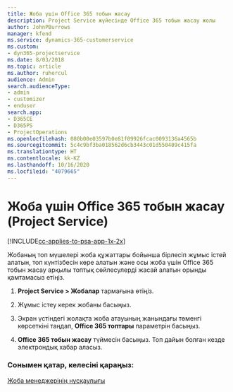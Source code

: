 ```yaml
---
title: Жоба үшін Office 365 тобын жасау
description: Project Service жүйесінде Office 365 тобын жасау жолы
author: JohnPBurrows
manager: kfend
ms.service: dynamics-365-customerservice
ms.custom:
- dyn365-projectservice
ms.date: 8/03/2018
ms.topic: article
ms.author: ruhercul
audience: Admin
search.audienceType:
- admin
- customizer
- enduser
search.app:
- D365CE
- D365PS
- ProjectOperations
ms.openlocfilehash: 080b00e03597b0e81f09926fcac0093136a4565b
ms.sourcegitcommit: 5c4c9bf3ba018562d6cb3443c01d550489c415fa
ms.translationtype: HT
ms.contentlocale: kk-KZ
ms.lasthandoff: 10/16/2020
ms.locfileid: "4079665"
---
```

# <a name="create-an-office-365-group-for-a-project-project-service"></a>Жоба үшін Office 365 тобын жасау (Project Service)

[!INCLUDE[cc-applies-to-psa-app-1x-2x](../includes/cc-applies-to-psa-app-1x-2x.md)]

Жобаның топ мүшелері жоба құжаттары бойынша бірлесіп жұмыс істей алатын, топ күнтізбесін көре алатын және осы жоба үшін Office 365 тобын жасау арқылы топтық сөйлесулерді жасай алатын орынды қамтамасыз етіңіз.  
  
1.  **Project Service > Жобалар** тармағына өтіңіз.  
  
2.  Жұмыс істеу керек жобаны басыңыз.  
  
3.  Экран үстіндегі жолақта жоба атауының жанындағы төменгі көрсеткіні таңдап, **Office 365 топтары** параметрін басыңыз.  
  
4.  **Office 365 тобын жасау** түймесін басыңыз. Топ дайын болған кезде электрондық хабар аласыз.  
  
### <a name="see-also"></a>Сонымен қатар, келесіні қараңыз:  
 [Жоба менеджерінің нұсқаулығы](../psa/project-manager-guide.md)
